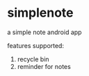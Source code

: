 simplenote
==========

a simple note android app

features supported:
1. recycle bin
2. reminder for notes
